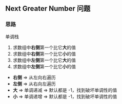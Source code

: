 ## Next Greater Number 问题

### 思路

单调栈

1. 求数组中**右侧**第一个比它**大**的值
2. 求数组中**右侧**第一个比它**小**的值
3. 求数组中**左侧**第一个比它**大**的值
4. 求数组中**左侧**第一个比它**小**的值

- **右侧** => 从左向右遍历
- **左侧** => 从右向左遍历
- **大** => 单调递减 => 默认都是 -1，找到破坏单调性的值
- **小** => 单调递增 => 默认都是 -1，找到破坏单调性的值
